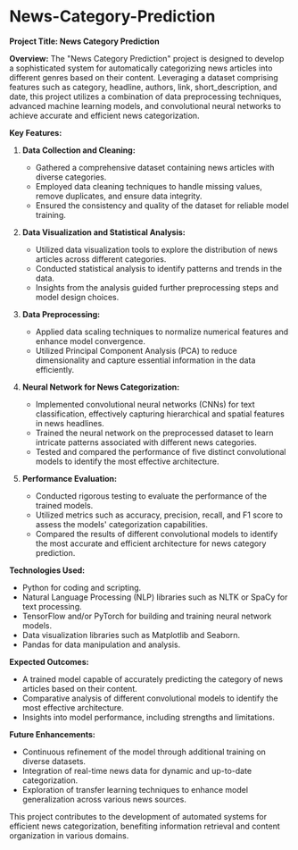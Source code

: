 # News-Category-Prediction

**Project Title: News Category Prediction**

**Overview:**
The "News Category Prediction" project is designed to develop a sophisticated system for automatically categorizing news articles into different genres based on their content. Leveraging a dataset comprising features such as category, headline, authors, link, short_description, and date, this project utilizes a combination of data preprocessing techniques, advanced machine learning models, and convolutional neural networks to achieve accurate and efficient news categorization.

**Key Features:**

1. **Data Collection and Cleaning:**
   - Gathered a comprehensive dataset containing news articles with diverse categories.
   - Employed data cleaning techniques to handle missing values, remove duplicates, and ensure data integrity.
   - Ensured the consistency and quality of the dataset for reliable model training.

2. **Data Visualization and Statistical Analysis:**
   - Utilized data visualization tools to explore the distribution of news articles across different categories.
   - Conducted statistical analysis to identify patterns and trends in the data.
   - Insights from the analysis guided further preprocessing steps and model design choices.

3. **Data Preprocessing:**
   - Applied data scaling techniques to normalize numerical features and enhance model convergence.
   - Utilized Principal Component Analysis (PCA) to reduce dimensionality and capture essential information in the data efficiently.

4. **Neural Network for News Categorization:**
   - Implemented convolutional neural networks (CNNs) for text classification, effectively capturing hierarchical and spatial features in news headlines.
   - Trained the neural network on the preprocessed dataset to learn intricate patterns associated with different news categories.
   - Tested and compared the performance of five distinct convolutional models to identify the most effective architecture.

5. **Performance Evaluation:**
   - Conducted rigorous testing to evaluate the performance of the trained models.
   - Utilized metrics such as accuracy, precision, recall, and F1 score to assess the models' categorization capabilities.
   - Compared the results of different convolutional models to identify the most accurate and efficient architecture for news category prediction.

**Technologies Used:**
- Python for coding and scripting.
- Natural Language Processing (NLP) libraries such as NLTK or SpaCy for text processing.
- TensorFlow and/or PyTorch for building and training neural network models.
- Data visualization libraries such as Matplotlib and Seaborn.
- Pandas for data manipulation and analysis.

**Expected Outcomes:**
- A trained model capable of accurately predicting the category of news articles based on their content.
- Comparative analysis of different convolutional models to identify the most effective architecture.
- Insights into model performance, including strengths and limitations.

**Future Enhancements:**
- Continuous refinement of the model through additional training on diverse datasets.
- Integration of real-time news data for dynamic and up-to-date categorization.
- Exploration of transfer learning techniques to enhance model generalization across various news sources.

This project contributes to the development of automated systems for efficient news categorization, benefiting information retrieval and content organization in various domains.
